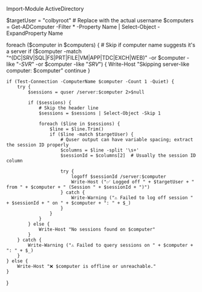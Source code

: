 Import-Module ActiveDirectory

$targetUser = "colbyroot"  # Replace with the actual username
$computers = Get-ADComputer -Filter * -Property Name | Select-Object -ExpandProperty Name

foreach ($computer in $computers) {
    # Skip if computer name suggests it's a server
    if ($computer -match "^(DC|SRV|SQL|FS|PRT|FILE|VM|APP|TDC|EXCH|WEB)" -or $computer -like "*-SVR*" -or $computer -like "*SRV*") {
        Write-Host "Skipping server-like computer: $computer"
        continue
    }

    if (Test-Connection -ComputerName $computer -Count 1 -Quiet) {
        try {
            $sessions = quser /server:$computer 2>$null

            if ($sessions) {
                # Skip the header line
                $sessions = $sessions | Select-Object -Skip 1

                foreach ($line in $sessions) {
                    $line = $line.Trim()
                    if ($line -match $targetUser) {
                        # Quser output can have variable spacing; extract the session ID properly
                        $columns = $line -split '\s+'
                        $sessionId = $columns[2]  # Usually the session ID column
                        
                        try {
                            logoff $sessionId /server:$computer
                            Write-Host ("✅ Logged off " + $targetUser + " from " + $computer + " (Session " + $sessionId + ")")
                        } catch {
                            Write-Warning ("⚠️ Failed to log off session " + $sessionId + " on " + $computer + ": " + $_)
                        }
                    }
                }
            } else {
                Write-Host "No sessions found on $computer"
            }
        } catch {
            Write-Warning ("⚠️ Failed to query sessions on " + $computer + ": " + $_)
        }
    } else {
        Write-Host "❌ $computer is offline or unreachable."
    }
}
